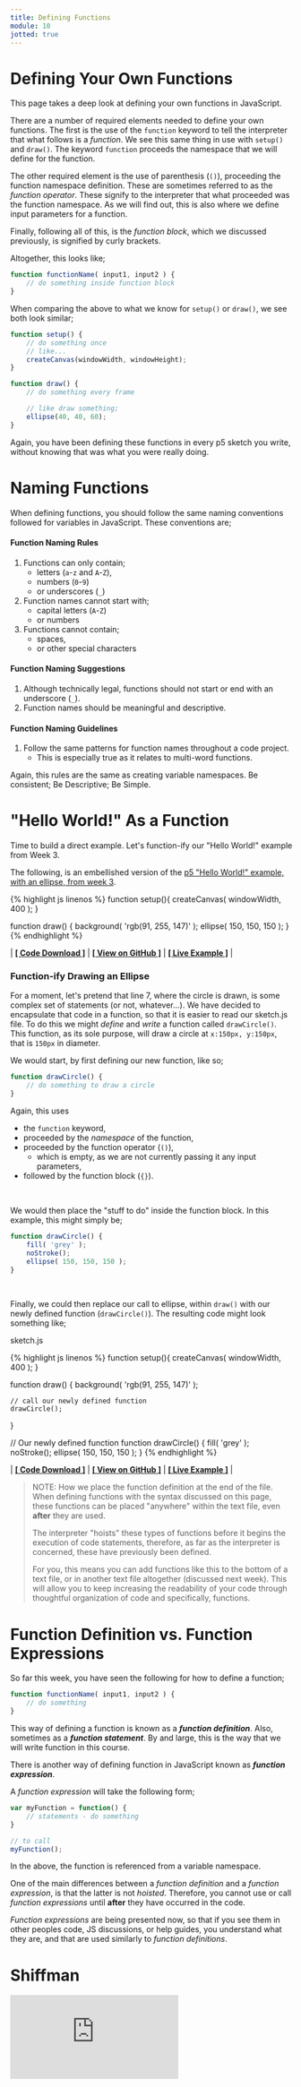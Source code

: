 ```yaml
---
title: Defining Functions
module: 10
jotted: true
---
```


# Defining Your Own Functions

This page takes a deep look at defining your own functions in JavaScript.

There are a number of required elements needed to define your own functions. The first is the use of the `function` keyword to tell the interpreter that what follows is a _function_. We see this same thing in use with `setup()` and `draw()`. The keyword `function` proceeds the namespace that we will define for the function.

The other required element is the use of parenthesis (`()`), proceeding the function namespace definition. These are sometimes referred to as the _function operator_. These signify to the interpreter that what proceeded was the function namespace. As we will find out, this is also where we define input parameters for a function.

Finally, following all of this, is the _function block_, which we discussed previously, is signified by curly brackets.

Altogether, this looks like;

```js
function functionName( input1, input2 ) {
    // do something inside function block
}
```

When comparing the above to what we know for `setup()` or `draw()`, we see both look similar;

```js
function setup() {
    // do something once
    // like...
    createCanvas(windowWidth, windowHeight);
}

function draw() {
    // do something every frame

    // like draw something;
    ellipse(40, 40, 60);
}
```

Again, you have been defining these functions in every p5 sketch you write, without knowing that was what you were really doing.


# Naming Functions

When defining functions, you should follow the same naming conventions followed for variables in JavaScript. These conventions are;

#### Function Naming Rules

1. Functions can only contain;
    - letters (`a`-`z` and `A`-`Z`),
    - numbers (`0`-`9`)
    - or underscores (`_`)
2. Function names cannot start with;
    - capital letters (`A`-`Z`)
    - or numbers
3. Functions cannot contain;
    - spaces,
    - or other special characters

#### Function Naming Suggestions

1. Although technically legal, functions should not start or end with an underscore (`_`).
2. Function names should be meaningful and descriptive.

#### Function Naming Guidelines

1. Follow the same patterns for function names throughout a code project.
    - This is especially true as it relates to multi-word functions.


Again, this rules are the same as creating variable namespaces. Be consistent; Be Descriptive; Be Simple.




# "Hello World!" As a Function

Time to build a direct example. Let's function-ify our "Hello World!" example from Week 3.

The following, is an embellished version of the [p5 "Hello World!" example, with an ellipse, from week 3]({{site.baseurl}}/modules/week-3/hello-world/).


{% highlight js linenos %}
function setup(){
    createCanvas( windowWidth, 400 );
}

function draw() {
    background( 'rgb(91, 255, 147)' );
    ellipse( 150, 150, 150 );
}
{% endhighlight %}


<div id="jotted-demo-1" class=""></div>
</div>
<script>
    new Jotted(document.querySelector("#jotted-demo-1"), {
    files: [
        {
            type: "js",
            url:"https://raw.githubusercontent.com/Montana-Media-Arts/120_CreativeCoding/master/lecture_code/10/01_hello_world_01/sketch.js"
        },
        {
            type: "html",
            url:"../../../p5_resources/index.html"
    }],
    // plugins: [ "codemirror", "console" ]
    plugins: [ "codemirror" ]
});
</script>

| [**[ Code Download ]**](https://github.com/Montana-Media-Arts/120_CreativeCoding/raw/master/lecture_code/10/01_hello_world_01/01_hello_world_01.zip) | [**[ View on GitHub ]**](https://github.com/Montana-Media-Arts/120_CreativeCoding/raw/master/lecture_code/10/01_hello_world_01/) | [**[ Live Example ]**](https://montana-media-arts.github.io/120_CreativeCoding/lecture_code/10/01_hello_world_01/) |

### Function-ify Drawing an Ellipse

For a moment, let's pretend that line 7, where the circle is drawn, is some complex set of statements (or not, whatever...). We have decided to encapsulate that code in a function, so that it is easier to read our sketch.js file. To do this we might _define_ and _write_ a function called `drawCircle()`. This function, as its sole purpose, will draw a circle at `x:150px, y:150px`, that is `150px` in diameter.

We would start, by first defining our new function, like so;

```js
function drawCircle() {
    // do something to draw a circle
}
```

Again, this uses

- the `function` keyword,
- proceeded by the _namespace_ of the function,
- proceeded by the function operator (`()`),
    - which is empty, as we are not currently passing it any input parameters,
- followed by the function block (`{}`).


<br />

We would then place the "stuff to do" inside the function block. In this example, this might simply be;

```js
function drawCircle() {
    fill( 'grey' );
    noStroke();
    ellipse( 150, 150, 150 );
}
```


<br />

Finally, we could then replace our call to ellipse, within `draw()` with our newly defined function (`drawCircle()`). The resulting code might look something like;


<div id="code-heading">sketch.js</div>


{% highlight js linenos %}
function setup(){
    createCanvas( windowWidth, 400 );
}

function draw() {
    background( 'rgb(91, 255, 147)' );

    // call our newly defined function
    drawCircle();
}

// Our newly defined function
function drawCircle() {
    fill( 'grey' );
    noStroke();
    ellipse( 150, 150, 150 );
}
{% endhighlight %}


<div id="jotted-demo-2" class=""></div>
</div>
<script>
    new Jotted(document.querySelector("#jotted-demo-2"), {
    files: [
        {
            type: "js",
            url:"https://raw.githubusercontent.com/Montana-Media-Arts/120_CreativeCoding/master/lecture_code/10/01_hello_world_02/sketch.js"
        },
        {
            type: "html",
            url:"../../../p5_resources/index.html"
    }],
    // plugins: [ "codemirror", "console" ]
    plugins: [ "codemirror" ]
});
</script>

| [**[ Code Download ]**](https://github.com/Montana-Media-Arts/120_CreativeCoding/raw/master/lecture_code/10/01_hello_world_02/01_hello_world_02.zip) | [**[ View on GitHub ]**](https://github.com/Montana-Media-Arts/120_CreativeCoding/raw/master/lecture_code/10/01_hello_world_02/) | [**[ Live Example ]**](https://montana-media-arts.github.io/120_CreativeCoding/lecture_code/10/01_hello_world_02/) |


> NOTE: How we place the function definition at the end of the file. When defining functions with the syntax discussed on this page, these functions can be placed "anywhere" within the text file, even **after** they are used.
>
> The interpreter "hoists" these types of functions before it begins the execution of code statements, therefore, as far as the interpreter is concerned, these have previously been defined.
>
> For you, this means you can add functions like this to the bottom of a text file, or in another text file altogether (discussed next week). This will allow you to keep increasing the readability of your code through thoughtful organization of code and specifically, functions.



# Function Definition vs. Function Expressions

So far this week, you have seen the following for how to define a function;

```js
function functionName( input1, input2 ) {
    // do something
}
```

This way of defining a function is known as a **_function definition_**. Also, sometimes as a **_function statement_**. By and large, this is the way that we will write function in this course.

There is another way of defining function in JavaScript known as **_function expression_**.

A _function expression_ will take the following form;

```js
var myFunction = function() {
    // statements - do something
}

// to call
myFunction();
```

In the above, the function is referenced from a variable namespace.

One of the main differences between a _function definition_ and a _function expression_, is that the latter is not _hoisted_. Therefore, you cannot use or call _function expressions_ until **after** they have occurred in the code.

_Function expressions_ are being presented now, so that if you see them in other peoples code, JS discussions, or help guides, you understand what they are, and that are used similarly to _function definitions_.


# Shiffman

<div class="embed-responsive embed-responsive-16by9"><iframe class="embed-responsive-item" src="https://www.youtube.com/embed/wRHAitGzBrg" frameborder="0" allowfullscreen></iframe></div>
